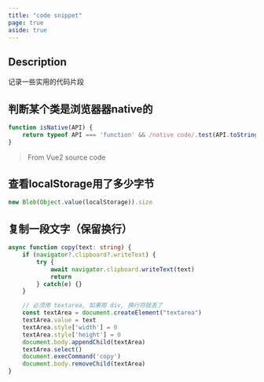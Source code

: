```yaml
---
title: "code snippet"
page: true
aside: true
---
```


## Description 
记录一些实用的代码片段

## 判断某个类是浏览器器native的
```js 
function isNative(API) {
    return typeof API === 'function' && /native code/.test(API.toString());
}
```
> From Vue2 source code

## 查看localStorage用了多少字节
```ts
new Blob(Object.value(localStorage)).size
```

## 复制一段文字（保留换行）
```ts 
async function copy(text: string) {
    if (navigator?.clipboard?.writeText) {
        try {
            await navigator.clipboard.writeText(text)
            return
        } catch(e) {}
    }

    // 必须用 textarea, 如果用 div, 换行符就丢了
    const textArea = document.createElement("textarea")
    textArea.value = text
    textArea.style['width'] = 0
    textArea.style['height'] = 0
    document.body.appendChild(textArea)
    textArea.select()
    document.execCommand('copy')
    document.body.removeChild(textArea)
}
```